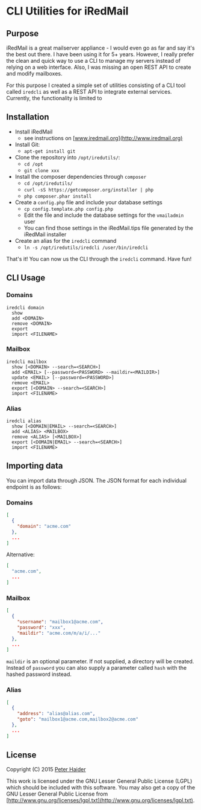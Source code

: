 CLI Utilities for iRedMail
==========================

Purpose
-------

iRedMail is a great mailserver appliance - I would even go as far and say it's the
best out there. I have been using it for 5+ years.
However, I really prefer the clean and quick way to use a CLI to manage my servers
instead of relying on a web interface. Also, I was missing an open REST API to
create and modify mailboxes.

For this purpose I created a simple set of utilities consisting of a CLI tool
called `iredcli` as well as a REST API to integrate external services. Currently,
the functionality is limited to 


Installation
------------

* Install iRedMail
  - see instructions on [www.iredmail.org](http://www.iredmail.org)
* Install Git:
  - `apt-get install git`
* Clone the repository into `/opt/iredutils/`:
  - `cd /opt`
  - `git clone xxx`
* Install the composer dependencies through `composer`
  - `cd /opt/iredutils/`
  - `curl -sS https://getcomposer.org/installer | php`
  - `php composer.phar install`
* Create a `config.php` file and include your database settings
  - `cp config.template.php config.php`
  - Edit the file and include the database settings for the `vmailadmin` user
  - You can find those settings in the iRedMail.tips file generated by the iRedMail installer
* Create an alias for the `iredcli` command
  - `ln -s /opt/iredutils/iredcli /user/bin/iredcli`

That's it! You can now us the CLI through the `iredcli` command. Have fun!


CLI Usage
---------

### Domains

```
iredcli domain
  show
  add <DOMAIN>
  remove <DOMAIN>
  export
  import <FILENAME>
```


### Mailbox

```
iredcli mailbox
  show [<DOMAIN> --search=<SEARCH>]
  add <EMAIL> [--password=<PASSWORD> --maildir=<MAILDIR>]
  update <EMAIL> [--password=<PASSWORD>]
  remove <EMAIL>
  export [<DOMAIN> --search=<SEARCH>]
  import <FILENAME>
```

### Alias

```
iredcli alias
  show [<DOMAIN|EMAIL> --search=<SEARCH>]
  add <ALIAS> <MAILBOX>
  remove <ALIAS> [<MAILBOX>]
  export [<DOMAIN|EMAIL> --search=<SEARCH>]
  import <FILENAME>
```


Importing data
--------------

You can import data through JSON. The JSON format for each individual endpoint is as follows:

### Domains

```json
[
  {
    "domain": "acme.com"
  },
  ...
]
```

Alternative:

```json
[
  "acme.com",
  ...
]
```


### Mailbox

```json
[
  {
    "username": "mailbox1@acme.com",
    "password": "xxx",
    "maildir": "acme.com/m/a/i/..."
  },
  ...
]
```

`maildir` is an optional parameter. If not supplied, a directory will be created.
Instead of `password` you can also supply a parameter called `hash` with the
hashed password instead.


### Alias

```json
[
  {
    "address": "alias@alias.com",
    "goto": "mailbox1@acme.com,mailbox2@acme.com"
  },
  ...
]
```


License
-------

Copyright (C) 2015 [Peter Haider](http://about.me/peterhaider)

This work is licensed under the GNU Lesser General Public License (LGPL) which should be included with this software. You may also get a copy of the GNU Lesser General Public License from [http://www.gnu.org/licenses/lgpl.txt](http://www.gnu.org/licenses/lgpl.txt).
